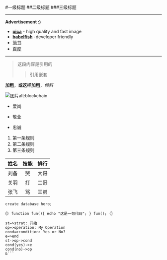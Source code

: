 #一级标题
##二级标题
###三级标题

---
 __Advertisement :)__ 
 - __[pica](https://nodeca.github.io/pica/demo/)__ - high quality and fast image
 - __[babelfish](https://github.com/nodeca/babelfish)__ -developer friendly
 - [简书](https://jianshu.com)
 - [百度](https://baidu.com)
 
---

> 这段内容是引用的
>> 引用嵌套

**加粗**，__或这样加粗__，*倾斜*

![图片alt:blockchain](https://ss0.bdstatic.com/70cFvHSh_Q1YnxGkpoWK1HF6hhy/it/u=702257389,1274025419&fm=27&gp=0.jpg "图片title：区块链")


- 爱岗
+ 敬业
* 忠诚

1. 第一条规则
2. 第二条规则
3. 第三条规则

姓名|技能|排行
--|:--:|--:
刘备|哭|大哥
关羽|打|二哥
张飞|骂|三弟

`create database hero;`

(```)
 function fun(){
 echo "这是一句代码";
 }
 fun();
(```)

```flow
st=>strat: 开始
op=>operation: My Operation
cond=>condition: Yes or No?
e=>end
st->op->cond
cond(yes)->e
cond(no)->op
&```
